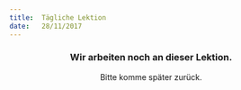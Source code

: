 ```yaml
---
title:  Tägliche Lektion
date:   28/11/2017
---
```


### <center>Wir arbeiten noch an dieser Lektion.</center>
<center>Bitte komme später zurück.</center>